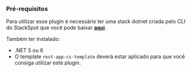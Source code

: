 ### **Pré-requisitos**
Para utilizar esse plugin é necessário ter uma stack dotnet criada pelo CLI do StackSpot que você pode baixar [**aqui**](https://stackspot.com.br/).

Também ter instalado:  
- .NET 5 ou 6 
- O template `rest-app-cs-template` deverá estar aplicado para que você consiga utilizar este plugin.
